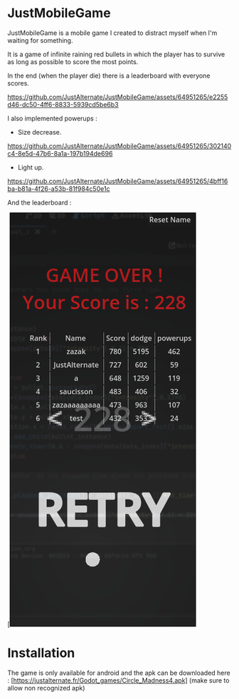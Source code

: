 # JustMobileGame

JustMobileGame is a mobile game I created to distract myself when I'm waiting for something.

It is a game of infinite raining red bullets in which the player has to survive as long as possible to score the most points.

In the end (when the player die) there is a leaderboard with everyone scores.

https://github.com/JustAlternate/JustMobileGame/assets/64951265/e2255d46-dc50-4ff6-8833-5939cd5be6b3

I also implemented powerups :

- Size decrease.

https://github.com/JustAlternate/JustMobileGame/assets/64951265/302140c4-8e5d-47b6-8a1a-197b194de696

- Light up.

https://github.com/JustAlternate/JustMobileGame/assets/64951265/4bff16ba-b81a-4f26-a53b-81f984c50e1c

And the leaderboard : 

[![JustMobileGame's leaderboard](/leaderboard.png)

# Installation

The game is only available for android and the apk can be downloaded here : [https://justalternate.fr/Godot_games/Circle_Madness4.apk]
(make sure to allow non recognized apk)
